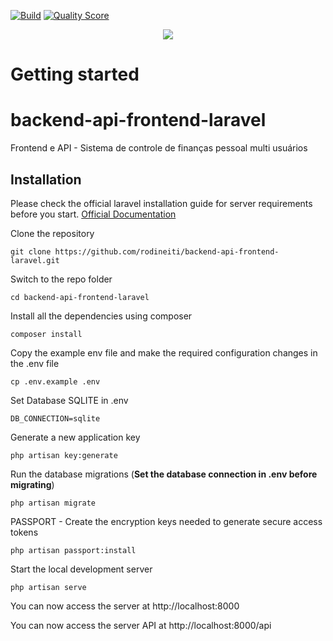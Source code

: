 [![Build](https://img.shields.io/scrutinizer/build/g/rodineiti/backend-api-frontend-laravel.svg?style=flat-square)](https://scrutinizer-ci.com/g/rodineiti/backend-api-frontend-laravel)
[![Quality Score](https://img.shields.io/scrutinizer/g/rodineiti/backend-api-frontend-laravel.svg?style=flat-square)](https://scrutinizer-ci.com/g/rodineiti/backend-api-frontend-laravel)

<p align="center"><img src="https://laravel.com/assets/img/components/logo-laravel.svg"></p>

# Getting started

# backend-api-frontend-laravel
Frontend e API - Sistema de controle de finanças pessoal multi usuários

## Installation

Please check the official laravel installation guide for server requirements before you start. [Official Documentation](https://laravel.com/docs/5.4/installation#installation)


Clone the repository

    git clone https://github.com/rodineiti/backend-api-frontend-laravel.git

Switch to the repo folder

    cd backend-api-frontend-laravel

Install all the dependencies using composer

    composer install

Copy the example env file and make the required configuration changes in the .env file

    cp .env.example .env
    
Set Database SQLITE in .env

    DB_CONNECTION=sqlite

Generate a new application key

    php artisan key:generate

Run the database migrations (**Set the database connection in .env before migrating**)

    php artisan migrate

PASSPORT - Create the encryption keys needed to generate secure access tokens

    php artisan passport:install

Start the local development server

    php artisan serve

You can now access the server at http://localhost:8000

You can now access the server API at http://localhost:8000/api
